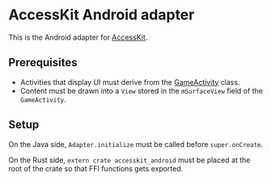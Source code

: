 # AccessKit Android adapter

This is the Android adapter for [AccessKit](https://accesskit.dev/).

## Prerequisites

- Activities that display UI must derive from the [GameActivity](https://developer.android.com/games/agdk/game-activity) class.
- Content must be drawn into a `View` stored in the `mSurfaceView` field of the `GameActivity`.

## Setup

On the Java side, `Adapter.initialize` must be called before `super.onCreate`.

On the Rust side, `extern crate accesskit_android` must be placed at the root of the crate so that FFI functions gets exported.

